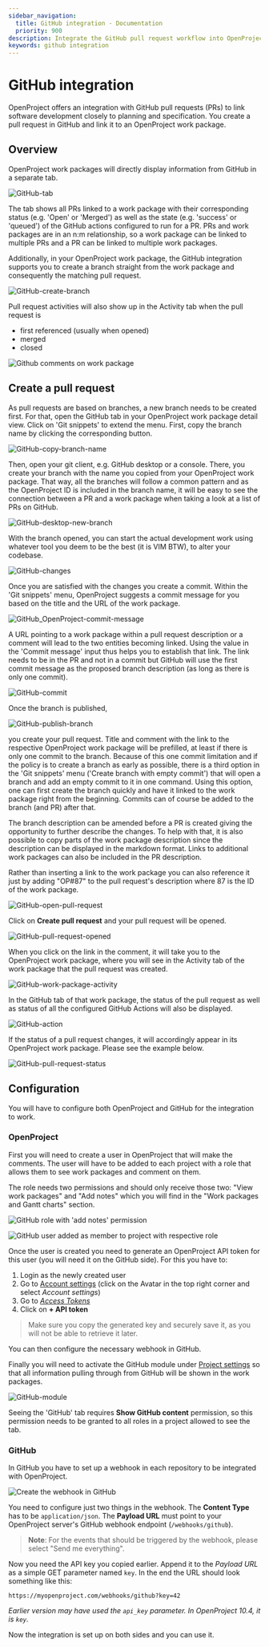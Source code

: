 ```yaml
---
sidebar_navigation:
  title: GitHub integration - Documentation
  priority: 900
description: Integrate the GitHub pull request workflow into OpenProject.
keywords: github integration
---
```

# GitHub integration

OpenProject offers an integration with GitHub pull requests (PRs) to link software development closely to planning and specification.
You create a pull request in GitHub and link it to an OpenProject work package.

## Overview

OpenProject work packages will directly display information from GitHub in a separate tab.

![GitHub-tab](GitHub-tab.png)

The tab shows all PRs linked to a work package with their corresponding status (e.g. 'Open' or 'Merged') as well as the state (e.g. 'success' or 'queued') of the GitHub actions configured to run for a PR. PRs and work packages are in an n:m relationship, so a work package can be linked to multiple PRs and a PR can be linked to multiple work packages.

Additionally, in your OpenProject work package, the GitHub integration supports you to create a branch straight from the work package and consequently the matching pull request.

![GitHub-create-branch](GitHub-create-branch.png)

Pull request activities will also show up in the Activity tab when the pull request is

* first referenced (usually when opened)
* merged
* closed

![Github comments on work package](workpackage-github-comments.png)

## Create a pull request

As pull requests are based on branches, a new branch needs to be created first. For that, open the GitHub tab in your OpenProject work package detail view. Click on 'Git snippets' to extend the menu. First, copy the branch name by clicking the corresponding button.

![GitHub-copy-branch-name](GitHub-copy-branch-name.png)

Then, open your git client, e.g. GitHub desktop or a console. There, you create your branch with the name you copied from your OpenProject work package. That way, all the branches will follow a common pattern and as the OpenProject ID is included in the branch name, it will be easy to see the connection between a PR and a work package when taking a look at a list of PRs on GitHub.

![GitHub-desktop-new-branch](GitHub-desktop-new-branch.png)

With the branch opened, you can start the actual development work using whatever tool you deem to be the best (it is VIM BTW), to alter your codebase.

![GitHub-changes](GitHub-changes.png)

Once you are satisfied with the changes you create a commit. Within the 'Git snippets' menu, OpenProject suggests a commit message for you based on the title and the URL of the work package.

![GitHub_OpenProject-commit-message](GitHub_OpenProject-commit-message.png)

A URL pointing to a work package within a pull request description or a comment will lead to the two entities becoming linked. Using the value in the 'Commit message' input thus helps you to establish that link. The link needs to be in the PR and not in a commit but GitHub will use the first commit message as the proposed branch description (as long as there is only one commit).

![GitHub-commit](GitHub-commit-2645308.png)

Once the branch is published,

![GitHub-publish-branch](GitHub-publish-branch.png)

you create your pull request. Title and comment with the link to the respective OpenProject work package will be prefilled, at least if there is only one commit to the branch. Because of this one commit limitation and if the policy is to create a branch as early as possible, there is a third option in the 'Git snippets' menu ('Create branch with empty commit') that will open a branch and add an empty commit to it in one command. Using this option, one can first create the branch quickly and have it linked to the work package right from the beginning. Commits can of course be added to the branch (and PR) after that.

The branch description can be amended before a PR is created giving the opportunity to further describe the changes. To help with that, it is also possible to copy parts of the work package description since the description can be displayed in the markdown format. Links to additional work packages can also be included in the PR description.

Rather than inserting a link to the work package you can also reference it just by adding "OP#87" to the pull request's description where 87 is the ID of the work package.

![GitHub-open-pull-request](GitHub-open-pull-request-2645707.png)

Click on **Create pull request** and your pull request will be opened.

![GitHub-pull-request-opened](GitHub-pull-request-opened-2646257.png)

When you click on the link in the comment, it will take you to the OpenProject work package, where you will see in the Activity tab of the work package that the pull request was created.

![GitHub-work-package-activity](GitHub-work-package-activity-2646492.png)

In the GitHub tab of that work package, the status of the pull request as well as status of all the configured GitHub Actions will also be displayed.

![GitHub-action](GitHub-action.png)

If the status of a pull request changes, it will accordingly appear in its OpenProject work package. Please see the example below.

![GitHub-pull-request-status](GitHub-pull-request-status.png)

## Configuration

You will have to configure both OpenProject and GitHub for the integration to work.

### OpenProject

First you will need to create a user in OpenProject that will make the comments.
The user will have to be added to each project with a role that allows them
to see work packages and comment on them.

The role needs two permissions and should only receive those two: "View work packages" and "Add notes" which you will find in the "Work packages and Gantt charts" section.

![GitHub role with 'add notes' permission](github-role.png)

![GitHub user added as member to project with respective role](github-project-member.png)

Once the user is created you need to generate an OpenProject API token for this user (you will need it on the GitHub side). For this you have to:

1. Login as the newly created user
2. Go to [Account settings](../../../user-guide/account-settings/) (click on the Avatar in the top right corner and select *Account settings*)
3. Go to [*Access Tokens*](../../../user-guide/account-settings/#access-tokens)
4. Click on **+ API token**

> Make sure you copy the generated key and securely save it, as you will not be able to retrieve it later.

You can then configure the necessary webhook in GitHub. 

Finally you will need to activate the GitHub module under [Project settings](../../../user-guide/projects/project-settings/modules/) so that all information pulling through from GitHub will be shown in the work packages.

![GitHub-module](Github-module-2647262.png)

Seeing the 'GitHub' tab requires **Show GitHub content** permission, so this permission needs to be granted to all roles in a project allowed to see the tab.

### GitHub

In GitHub you have to set up a webhook in each repository to be integrated with OpenProject.

![Create the webhook in GitHub](create-github-webhook.png)

You need to configure just two things in the webhook.
The **Content Type** has to be `application/json`.
The **Payload URL** must point to your OpenProject server's GitHub webhook endpoint (`/webhooks/github`).

> **Note**: For the events that should be triggered by the webhook, please select "Send me everything".

Now you need the API key you copied earlier. Append it to the *Payload URL* as a simple GET parameter named `key`. In the end the URL should look something like this:

`https://myopenproject.com/webhooks/github?key=42`

_Earlier version may have used the `api_key` parameter. In OpenProject 10.4, it is `key`._

Now the integration is set up on both sides and you can use it.

